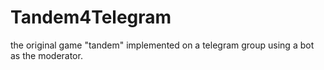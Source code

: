 # Tandem4Telegram
the original game "tandem" implemented on a telegram group using a bot as the moderator.

